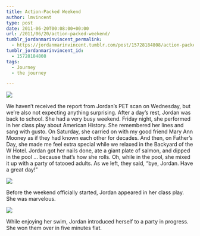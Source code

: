 ```yaml
---
title: Action-Packed Weekend
author: lmvincent
type: post
date: 2011-06-20T00:08:00+00:00
url: /2011/06/20/action-packed-weekend/
tumblr_jordanmarinvincent_permalink:
  - https://jordanmarinvincent.tumblr.com/post/15728184808/action-packed-weekend
tumblr_jordanmarinvincent_id:
  - 15728184808
tags:
  - Journey
  - the journey

---
```

![][1]

We haven&rsquo;t received the report from Jordan&rsquo;s PET scan on Wednesday, but we&rsquo;re also not expecting anything surprising. After a day&rsquo;s rest, Jordan was back to school. She had a very busy weekend. Friday night, she performed in her class play about American History. She remembered her lines and sang with gusto. On Saturday, she carried on with my good friend Mary Ann Mooney as if they had known each other for decades. And then, on Father&rsquo;s Day, she made me feel extra special while we relaxed in the Backyard of the W Hotel. Jordan got her nails done, ate a giant plate of salmon, and dipped in the pool &hellip; because that&rsquo;s how she rolls. Oh, while in the pool, she mixed it up with a party of tatooed adults. As we left, they said, &ldquo;bye, Jordan. Have a great day!&rdquo;

![][2] 

Before the weekend officially started, Jordan appeared in her class play. She was marvelous.

<a href="https://jordanvincent.laurencevincent.com/files/2011/06/LMV_2531.jpg" target="_blank" rel="noopener"><img src="https://media.tumblr.com/tumblr_lyvo4kJUj11r5aaue.jpg" /></a>

While enjoying her swim, Jordan introduced herself to a party in progress. She won them over in five minutes flat.

 

 

 [1]: https://media.tumblr.com/tumblr_lyvo1yn1Le1r5aaue.jpg
 [2]: https://media.tumblr.com/tumblr_lyvo3cWKWm1r5aaue.jpg